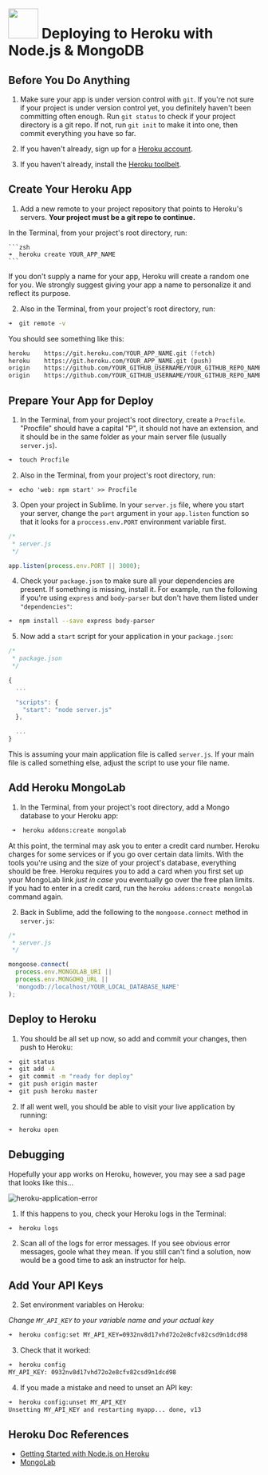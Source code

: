 # <img src="https://cloud.githubusercontent.com/assets/7833470/10899314/63829980-8188-11e5-8cdd-4ded5bcb6e36.png" height="60"> Deploying to Heroku with Node.js & MongoDB

## Before You Do Anything

1. Make sure your app is under version control with `git`.  If you're not sure if your project is under version control yet, you definitely haven't been committing often enough. Run `git status` to check if your project directory is a git repo. If not, run `git init` to make it into one, then commit everything you have so far.

2. If you haven't already, sign up for a <a href="https://www.heroku.com" target="_blank">Heroku account</a>.

3. If you haven't already, install the <a href="https://toolbelt.heroku.com" target="_blank">Heroku toolbelt</a>.

## Create Your Heroku App

1. Add a new remote to your project repository that points to Heroku's servers. **Your project must be a git repo to continue.**

  In the Terminal, from your project's root directory, run:

	```zsh
	➜  heroku create YOUR_APP_NAME
	```

  If you don't supply a name for your app, Heroku will create a random one for you. We strongly suggest giving your app a name to personalize it and reflect its purpose.

2. Also in the Terminal, from your project's root directory, run:

  ```zsh
  ➜  git remote -v
  ```

  You should see something like this:

  ```zsh
  heroku	https://git.heroku.com/YOUR_APP_NAME.git (fetch)
  heroku	https://git.heroku.com/YOUR_APP_NAME.git (push)
  origin	https://github.com/YOUR_GITHUB_USERNAME/YOUR_GITHUB_REPO_NAME.git (fetch)
  origin	https://github.com/YOUR_GITHUB_USERNAME/YOUR_GITHUB_REPO_NAME.git (push)
  ```

## Prepare Your App for Deploy

1. In the Terminal, from your project's root directory, create a `Procfile`. "Procfile" should have a capital "P", it should not have an extension, and it should be in the same folder as your main server file (usually `server.js`).

  ```zsh
  ➜  touch Procfile
  ```

2. Also in the Terminal, from your project's root directory, run:

  ```
  ➜  echo 'web: npm start' >> Procfile
  ```

3. Open your project in Sublime. In your `server.js` file, where you start your server, change the `port` argument in your `app.listen` function so that it looks for a `proccess.env.PORT` environment variable first.

  ```js
  /*
   * server.js
   */

  app.listen(process.env.PORT || 3000);
  ```

4. Check your `package.json` to make sure all your dependencies are present. If something is missing, install it. For example, run the following if you're using `express` and `body-parser` but don't have them listed under `"dependencies"`:

  ```zsh
  ➜  npm install --save express body-parser
  ```

5. Now add a `start` script for your application in your `package.json`:

  ```js
  /*
   * package.json
   */

  {
    ...

    "scripts": {
      "start": "node server.js"
    },

    ...
  }
  ```

  This is assuming your main application file is called `server.js`. If your main file is called something else, adjust the script to use your file name.

## Add Heroku MongoLab

1. In the Terminal, from your project's root directory, add a Mongo database to your Heroku app:

  ```zsh
   ➜  heroku addons:create mongolab
  ```

  At this point, the terminal may ask you to enter a credit card number. Heroku charges for some services or if you go over certain data limits. With the tools you're using and the size of your project's database, everything should be free. Heroku requires you to add a card when you first set up your MongoLab link *just in case* you eventually go over the free plan limits. If you had to enter in a credit card, run the `heroku addons:create mongolab` command again.

2. Back in Sublime, add the following to the `mongoose.connect` method in `server.js`:

  ```js
  /*
   * server.js
   */

  mongoose.connect(
    process.env.MONGOLAB_URI ||
    process.env.MONGOHQ_URL ||
    'mongodb://localhost/YOUR_LOCAL_DATABASE_NAME'
  );
  ```

## Deploy to Heroku

1. You should be all set up now, so add and commit your changes, then push to Heroku:

  ```zsh
  ➜  git status
  ➜  git add -A
  ➜  git commit -m "ready for deploy"
  ➜  git push origin master
  ➜  git push heroku master
  ```

2. If all went well, you should be able to visit your live application by running:

  ```zsh
  ➜  heroku open
  ```

## Debugging

Hopefully your app works on Heroku, however, you may see a sad page that looks like this...

![heroku-application-error](https://cloud.githubusercontent.com/assets/7833470/10436335/9a97efce-70da-11e5-87ba-bdb4ae0c8596.png)

1. If this happens to you, check your Heroku logs in the Terminal:

  ```zsh
  ➜  heroku logs
  ```

2. Scan all of the logs for error messages. If you see obvious error messages, goole what they mean. If you still can't find a solution, now would be a good time to ask an instructor for help.

## Add Your API Keys

2. Set environment variables on Heroku:

  *Change `MY_API_KEY` to your variable name and your actual key*

  ```zsh
  ➜  heroku config:set MY_API_KEY=0932nv8d17vhd72o2e8cfv82csd9n1dcd98
  ```

3. Check that it worked:

  ```zsh
  ➜  heroku config
  MY_API_KEY: 0932nv8d17vhd72o2e8cfv82csd9n1dcd98
  ```

4. If you made a mistake and need to unset an API key:

  ```zsh
  ➜  heroku config:unset MY_API_KEY
  Unsetting MY_API_KEY and restarting myapp... done, v13
  ```

## Heroku Doc References

* <a href="https://devcenter.heroku.com/articles/getting-started-with-nodejs#introduction" target="_blank">Getting Started with Node.js on Heroku</a>
* <a href="https://devcenter.heroku.com/articles/mongolab" target="_blank">MongoLab</a>
